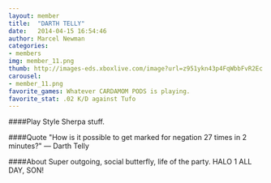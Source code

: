 ```yaml
---
layout: member
title:  "DARTH TELLY"
date:   2014-04-15 16:54:46
author: Marcel Newman
categories:
- members
img: member_11.png
thumb: http://images-eds.xboxlive.com/image?url=z951ykn43p4FqWbbFvR2Ec.8vbDhj8G2Xe7JngaTToBrrCmIEEXHC9UNrdJ6P7KIm2RQQtfSX9jMSatOYowOzFGrmXRC0uhY67.hdTPTY6qmHE5qXdhV4CSdn79W3yys&format=png&h=640&w=640
carousel:
- member_11.png
favorite_games: Whatever CARDAMOM PODS is playing.
favorite_stat: .02 K/D against Tufo
---
```

####Play Style
Sherpa stuff.

####Quote
"How is it possible to get marked for negation 27 times in 2 minutes?" &mdash; Darth Telly

####About
Super outgoing, social butterfly, life of the party. HALO 1 ALL DAY, SON!
